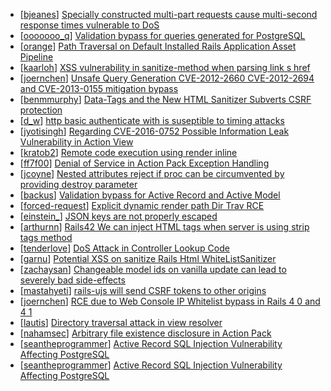 * [[bjeanes](https://hackerone.com/bjeanes)] [Specially constructed multi-part requests cause multi-second response times vulnerable to DoS](https://hackerone.com/reports/431561)
* [[ooooooo_q](https://hackerone.com/ooooooo_q)] [Validation bypass for queries generated for PostgreSQL](https://hackerone.com/reports/394253)
* [[orange](https://hackerone.com/orange)] [Path Traversal on Default Installed Rails Application Asset Pipeline ](https://hackerone.com/reports/307808)
* [[kaarloh](https://hackerone.com/kaarloh)] [XSS vulnerability in sanitize-method when parsing link s href](https://hackerone.com/reports/328270)
* [[joernchen](https://hackerone.com/joernchen)] [Unsafe Query Generation CVE-2012-2660 CVE-2012-2694 and CVE-2013-0155 mitigation bypass](https://hackerone.com/reports/139321)
* [[benmmurphy](https://hackerone.com/benmmurphy)] [Data-Tags and the New HTML Sanitizer Subverts CSRF protection](https://hackerone.com/reports/42728)
* [[d_w](https://hackerone.com/d_w)] [http basic authenticate with is suseptible to timing attacks ](https://hackerone.com/reports/94568)
* [[jyotisingh](https://hackerone.com/jyotisingh)] [Regarding CVE-2016-0752 Possible Information Leak Vulnerability in Action View](https://hackerone.com/reports/113831)
* [[kratob2](https://hackerone.com/kratob2)] [Remote code execution using render inline](https://hackerone.com/reports/113928)
* [[ff7f00](https://hackerone.com/ff7f00)] [Denial of Service in Action Pack Exception Handling](https://hackerone.com/reports/42797)
* [[jcoyne](https://hackerone.com/jcoyne)] [Nested attributes reject if proc can be circumvented by providing  destroy parameter](https://hackerone.com/reports/90457)
* [[backus](https://hackerone.com/backus)] [Validation bypass for Active Record and Active Model](https://hackerone.com/reports/108723)
* [[forced-request](https://hackerone.com/forced-request)] [Explicit dynamic render path Dir Trav  RCE](https://hackerone.com/reports/46019)
* [[einstein_](https://hackerone.com/einstein_)] [JSON keys are not properly escaped](https://hackerone.com/reports/47280)
* [[arthurnn](https://hackerone.com/arthurnn)] [ Rails42 We can inject HTML tags when server is using strip tags method](https://hackerone.com/reports/81396)
* [[tenderlove](https://hackerone.com/tenderlove)] [DoS Attack in Controller Lookup Code](https://hackerone.com/reports/83962)
* [[garnu](https://hackerone.com/garnu)] [Potential XSS on sanitize Rails Html WhiteListSanitizer](https://hackerone.com/reports/81212)
* [[zachaysan](https://hackerone.com/zachaysan)] [Changeable model ids on vanilla update can lead to severely bad side-effects](https://hackerone.com/reports/63131)
* [[mastahyeti](https://hackerone.com/mastahyeti)] [rails-ujs will send CSRF tokens to other origins](https://hackerone.com/reports/49935)
* [[joernchen](https://hackerone.com/joernchen)] [RCE due to Web Console IP Whitelist bypass in Rails 4 0 and 4 1](https://hackerone.com/reports/44513)
* [[lautis](https://hackerone.com/lautis)] [Directory traversal attack in view resolver](https://hackerone.com/reports/3370)
* [[nahamsec](https://hackerone.com/nahamsec)] [Arbitrary file existence disclosure in Action Pack](https://hackerone.com/reports/43440)
* [[seantheprogrammer](https://hackerone.com/seantheprogrammer)] [Active Record SQL Injection Vulnerability Affecting PostgreSQL](https://hackerone.com/reports/28450)
* [[seantheprogrammer](https://hackerone.com/seantheprogrammer)] [Active Record SQL Injection Vulnerability Affecting PostgreSQL](https://hackerone.com/reports/28449)
